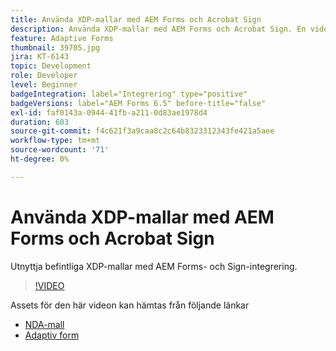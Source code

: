 ```yaml
---
title: Använda XDP-mallar med AEM Forms och Acrobat Sign
description: Använda XDP-mallar med AEM Forms och Acrobat Sign. En video som detaljerat utnyttjar befintliga XDP-mallar med AEM Forms- och Sign-integrering.
feature: Adaptive Forms
thumbnail: 39705.jpg
jira: KT-6143
topic: Development
role: Developer
level: Beginner
badgeIntegration: label="Integrering" type="positive"
badgeVersions: label="AEM Forms 6.5" before-title="false"
exl-id: faf0143a-0944-41fb-a211-0d83ae1978d4
duration: 603
source-git-commit: f4c621f3a9caa8c2c64b8323312343fe421a5aee
workflow-type: tm+mt
source-wordcount: '71'
ht-degree: 0%

---
```


# Använda XDP-mallar med AEM Forms och Acrobat Sign

Utnyttja befintliga XDP-mallar med AEM Forms- och Sign-integrering.

>[!VIDEO](https://video.tv.adobe.com/v/39705?quality=12&learn=on)

Assets för den här videon kan hämtas från följande länkar

* [NDA-mall](assets/nda-agreement-xdp-template.zip)
* [Adaptiv form](assets/nda-agreement-af-with-xdp-template.zip)
